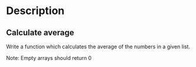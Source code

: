 # Description 

## Calculate average 

Write a function which calculates the average of the numbers in a given list.

Note: Empty arrays should return 0
